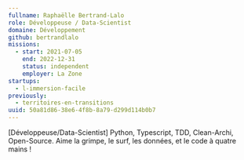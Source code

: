 ```yaml
---
fullname: Raphaëlle Bertrand-Lalo
role: Développeuse / Data-Scientist
domaine: Développement
github: bertrandlalo
missions:
  - start: 2021-07-05
    end: 2022-12-31
    status: independent
    employer: La Zone
startups:
  - l-immersion-facile
previously:
  - territoires-en-transitions
uuid: 50a81d86-38e6-4f8b-8a79-d299d114b0b7
---
```

[Développeuse/Data-Scientist] Python, Typescript, TDD, Clean-Archi, Open-Source. Aime la grimpe, le surf, les données, et le code à quatre mains !
